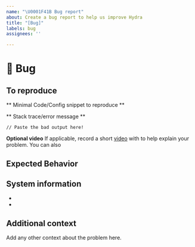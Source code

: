 ```yaml
---
name: "\U0001F41B Bug report"
about: Create a bug report to help us improve Hydra
title: "[Bug]"
labels: bug
assignees: ''

---
```


# 🐛 Bug

<!-- A clear and concise description of what the bug is. -->

## To reproduce

** Minimal Code/Config snippet to reproduce **


** Stack trace/error message **
```
// Paste the bad output here!
```
**Optional video**
If applicable, record a short [video](https://asciinema.org) with to help explain your problem.
You can also 

## Expected Behavior
<!-- A clear and concise description of what you expected to happen. -->

## System information
- <!-- Hydra Version -->
- <!-- Operating system -->

## Additional context
Add any other context about the problem here.
